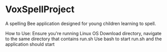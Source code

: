 # VoxSpellProject

A spelling Bee application designed for young children learning to spell.

How to Use:
Ensure you're running Linux OS
Download directory, navigate to the same directory that contains run.sh
Use bash to start run.sh and the application should start
